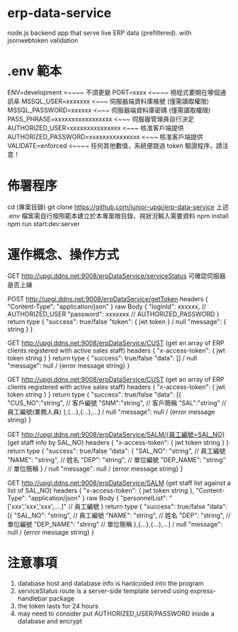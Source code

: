 # erp-data-service
node.js backend app that serve live ERP data (prefiltered).  with jsonwebtoken validation

# .env 範本

ENV=development                       <~~~~ 不須更變
PORT=xxxx                             <~~~~ 視程式要開在哪個通訊阜
MSSQL_USER=xxxxxxx                    <~~~ 伺服器端資料庫帳號 (僅需讀取權限)
MSSQL_PASSWORD=xxxxxx                 <~~~ 伺服器端資料庫密碼 (僅需讀取權限)
PASS_PHRASE=xxxxxxxxxxxxxxxxx         <~~~ 伺服器管理員自行決定
AUTHORIZED_USER=xxxxxxxxxxxxxxx       <~~~ 核准客戶端提供
AUTHORIZED_PASSWORD=xxxxxxxxxxxxxxx   <~~~ 核准客戶端提供
VALIDATE=enforced                     <~~~~ 任何其他數值，系統便跳過 token 驗證程序，請注意！

# 佈署程序
cd (專案目錄)
git clone https://github.com/junior-upgi/erp-data-service
上述 .env 檔案需自行按照範本建立於本專案根目錄，視狀況輸入需要資料
npm install
npm run start:dev:server

# 運作概念、操作方式
GET http://upgi.ddns.net:9008/erpDataService/serviceStatus 可確認伺服器是否上線

POST http://upgi.ddns.net:9008/erpDataService/getToken
    headers { "Content-Type": "application/json" }
    raw Body
    {
        "loginId": xxxxxx,  // AUTHORIZED_USER
        "password": xxxxxxx // AUTHORIZED_PASSWORD
    }
    return type
    {
        "success": true/false
        "token": { jwt token } / null
        "message": { string }
    }

GET http://upgi.ddns.net:9008/erpDataService/CUST (get an array of ERP clients registered with active sales staff)
    headers { "x-access-token": { jwt token string } }
    return type
    {
        "success": true/false
        "data": [] / null
        "message": null / {error message string}
    }

GET http://upgi.ddns.net:9008/erpDataService/CUST (get an array of ERP clients registered with active sales staff)
    headers { "x-access-token": { jwt token string } }
    return type
    {
        "success": true/false
        "data": [{
            "CUS_NO":"string", // 客戶編號
            "SNM":"string",    // 客戶簡稱
            "SAL":"string"     // 員工編號(業務人員)
        },{...},{...},...] / null
        "message": null / {error message string}
    }

GET http://upgi.ddns.net:9008/erpDataService/SALM/{員工編號=SAL_NO} (get staff info by SAL_NO)
    headers { "x-access-token": { jwt token string } }
    return type
    {
        "success": true/false
        "data": {
            "SAL_NO": "string",  // 員工編號
            "NAME": "string",    // 姓名
            "DEP": "string",     // 單位編號
            "DEP_NAME": "string" // 單位簡稱
        } / null
        "message": null / {error message string}
    }

GET http://upgi.ddns.net:9008/erpDataService/SALM (get staff list against a list of SAL_NO)
    headers {
        "x-access-token": { jwt token string },
        "Content-Type": "application/json"
    }
    raw Body
    {
        "personnelList": "['xxx','xxx','xxx',....]" // 員工編號
    }
    return type
    {
        "success": true/false
        "data": [{
            "SAL_NO": "string",  // 員工編號
            "NAME": "string",    // 姓名
            "DEP": "string",     // 單位編號
            "DEP_NAME": "string" // 單位簡稱
        },{...},{...},...] / null
        "message": null / {error message string}
    }

# 注意事項
1. database host and database info is hardcoded into the program
2. serviceStatus route is a server-side template served using express-handlebar package
3. the token lasts for 24 hours
4. may need to consider put AUTHORIZED_USER/PASSWORD inside a database and encrypt

